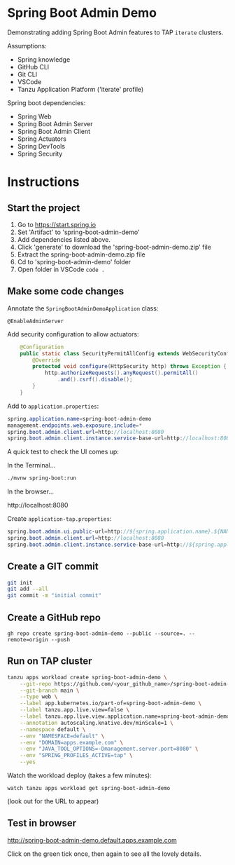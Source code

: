 # Spring Boot Admin Demo

Demonstrating adding Spring Boot Admin features to TAP `iterate` clusters.

Assumptions:

* Spring knowledge
* GitHub CLI
* Git CLI
* VSCode
* Tanzu Application Platform ('iterate' profile)

Spring boot dependencies:

* Spring Web
* Spring Boot Admin Server
* Spring Boot Admin Client
* Spring Actuators
* Spring DevTools
* Spring Security

# Instructions

## Start the project

1. Go to https://start.spring.io
1. Set 'Artifact' to 'spring-boot-admin-demo'
1. Add dependencies listed above.
1. Click 'generate' to download the 'spring-boot-admin-demo.zip' file
1. Extract the spring-boot-admin-demo.zip file
1. Cd to 'spring-boot-admin-demo' folder
1. Open folder in VSCode `code .`

## Make some code changes

Annotate the `SpringBootAdminDemoApplication` class:

`@EnableAdminServer`

Add security configuration to allow actuators:

```java
    @Configuration
    public static class SecurityPermitAllConfig extends WebSecurityConfigurerAdapter {
        @Override
        protected void configure(HttpSecurity http) throws Exception {
            http.authorizeRequests().anyRequest().permitAll()  
                .and().csrf().disable();
        }
    }
```

Add to `application.properties`:

```java
spring.application.name=spring-boot-admin-demo
management.endpoints.web.exposure.include=*
spring.boot.admin.client.url=http://localhost:8080
spring.boot.admin.client.instance.service-base-url=http://localhost:8080
```

A quick test to check the UI comes up:

In the Terminal...

```bash
./mvnw spring-boot:run
```

In the browser...

http://localhost:8080


Create `application-tap.properties`:

```java
spring.boot.admin.ui.public-url=http://${spring.application.name}.${NAMESPACE}.${DOMAIN}
spring.boot.admin.client.url=http://localhost:8080
spring.boot.admin.client.instance.service-base-url=http://${spring.application.name}.${NAMESPACE}.${DOMAIN}
```

## Create a GIT commit

```bash
git init
git add --all
git commit -m "initial commit"
```

## Create a GitHub repo

`gh repo create spring-boot-admin-demo --public --source=. --remote=origin --push`

## Run on TAP cluster

```bash
tanzu apps workload create spring-boot-admin-demo \
    --git-repo https://github.com/<your_github_name>/spring-boot-admin-demo \
    --git-branch main \
    --type web \
    --label app.kubernetes.io/part-of=spring-boot-admin-demo \
    --label tanzu.app.live.view=false \
    --label tanzu.app.live.view.application.name=spring-boot-admin-demo \
    --annotation autoscaling.knative.dev/minScale=1 \
    --namespace default \
    --env "NAMESPACE=default" \
    --env "DOMAIN=apps.example.com" \
    --env "JAVA_TOOL_OPTIONS=-Dmanagement.server.port=8080" \
    --env "SPRING_PROFILES_ACTIVE=tap" \
    --yes
```

Watch the workload deploy (takes a few minutes):

`watch tanzu apps workload get spring-boot-admin-demo`

(look out for the URL to appear)

## Test in browser

http://spring-boot-admin-demo.default.apps.example.com

Click on the green tick once, then again to see all the lovely details.




